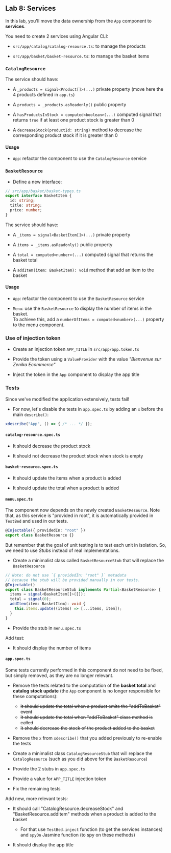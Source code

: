 ## Lab 8: Services

In this lab, you'll move the data ownership from the `App` component to **services**.

You need to create 2 services using Angular CLI:

- `src/app/catalog/catalog-resource.ts`: to manage the products

- `src/app/basket/basket-resource.ts`: to manage the basket items

### `CatalogResource`

The service should have:

- A `_products = signal<Product[]>(...)` private property (move here the 4 products defined in `app.ts`)

- A `products = _products.asReadonly()` public property

- A `hasProductsInStock = computed<boolean>(...)` computed signal that returns `true` if at least one product stock is greater than 0

- A `decreaseStock(productId: string)` method to decrease the corresponding product stock if it is greater than 0

#### Usage

- `App`: refactor the component to use the `CatalogResource` service



### `BasketResource`

- Define a new interface:

```ts
// src/app/basket/basket-types.ts
export interface BasketItem {
  id: string;
  title: string;
  price: number;
}
```

The service should have:

- A `_items = signal<BasketItem[]>(...)` private property

- A `items = _items.asReadonly()` public property

- A `total = computed<number>(...)` computed signal that returns the basket total

- A `addItem(item: BasketItem): void` method that add an item to the basket

#### Usage

- `App`: refactor the component to use the  `BasketResource` service

- `Menu`: use the `BasketResource` to display the number of items in the basket.<br />
  To achieve this, add a `numberOfItems = computed<number>(...)` property to the menu component.

### Use of injection token

- Create an injection token `APP_TITLE` in `src/app/app.token.ts`

- Provide the token using a `ValueProvider` with the value _"Bienvenue sur Zenika Ecommerce"_

- Inject the token in the `App` component to display the app title



### Tests

Since we've modified the application extensively, tests fail!

- For now, let's disable the tests in `app.spec.ts` by adding an `x` before the main `describe()`:

```ts
xdescribe("App", () => { /* ... */ });
```

#### `catalog-resource.spec.ts`

- It should decrease the product stock

- It should not decrease the product stock when stock is empty

#### `basket-resource.spec.ts`

- It should update the items when a product is added

- It should update the total when a product is added



#### `menu.spec.ts`

The component now depends on the newly created `BasketResource`.
Note that, as this service is "provided in root", it is automatically provided in `TestBed` and used in our tests.

```ts
@Injectable({ providedIn: "root" })
export class BasketResource {}
```

But remember that the goal of unit testing is to test each unit in isolation.
So, we need to use _Stubs_ instead of real implementations.

- Create a minimalist class called `BasketResourceStub` that will replace the `BasketResource`

```ts
// Note: do not use `{ providedIn: "root" }` metadata
// because the stub will be provided manually in our tests.
@Injectable()
export class BasketResourceStub implements Partial<BasketResource> {
  items = signal<BasketItem[]>([]);
  total = signal(0);
  addItem(item: BasketItem): void {
    this.items.update((items) => [...items, item]);
  }
}
```

- Provide the stub in `menu.spec.ts`

Add test:

- It should display the number of items



#### `app.spec.ts`

Some tests currently performed in this component do not need to be fixed, but simply removed, as they are no longer relevant.

- Remove the tests related to the computation of the **basket total** and **catalog stock update** (the `App` component is no longer responsible for these computations):

  - <del>It should update the total when a product emits the "addToBasket" event</del>
  - <del>It should update the total when "addToBasket" class method is called</del>
  - <del>It should decrease the stock of the product added to the basket</del>

- Remove the `x` from `xdescribe()` that you added previously to re-enable the tests

- Create a minimalist class `CatalogResourceStub` that will replace the `CatalogResource` (such as you did above for the `BasketResource`)

- Provide the 2 stubs in `app.spec.ts`

- Provide a value for `APP_TITLE` injection token

- Fix the remaining tests

Add new, more relevant tests:

- It should call "CatalogResource.decreaseStock" and "BasketResource.addItem" methods when a product is added to the basket

  - For that use `TestBed.inject` function (to get the services instances) and `spyOn` Jasmine function (to spy on these methods)

- It should display the app title

